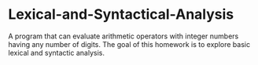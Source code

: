 # Lexical-and-Syntactical-Analysis
A program that can evaluate arithmetic operators with integer numbers having any number of digits. The goal of this homework is to explore basic lexical and syntactic analysis.

